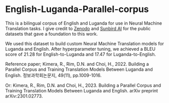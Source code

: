 # English-Luganda-Parallel-corpus
This is a bilingual corpus of English and Luganda for use in Neural Machine Translation tasks. I give credit to [Zenodo](https://zenodo.org/record/4764039#.YqXWwDdBy3K) and [Sunbird AI](https://sunbird.ai/2021/06/) for the public datasets that gave a foundation to this work. 

We used this dataset to build custom Neural Machine Translation models for Luganda and English. After hyperparameter tuning, we achieved a BLEU score of 21.28 for English-to-Luganda and 17.47 for Luganda-to-English. 

Reference paper;
Kimera, R., Rim, D.N. and Choi, H., 2022. Building a Parallel Corpus and Training Translation Models Between Luganda and English. 정보과학회논문지, 49(11), pp.1009-1016.

Or: 
Kimera, R., Rim, D.N. and Choi, H., 2023. Building a Parallel Corpus and Training Translation Models Between Luganda and English. arXiv preprint arXiv:2301.02773.

